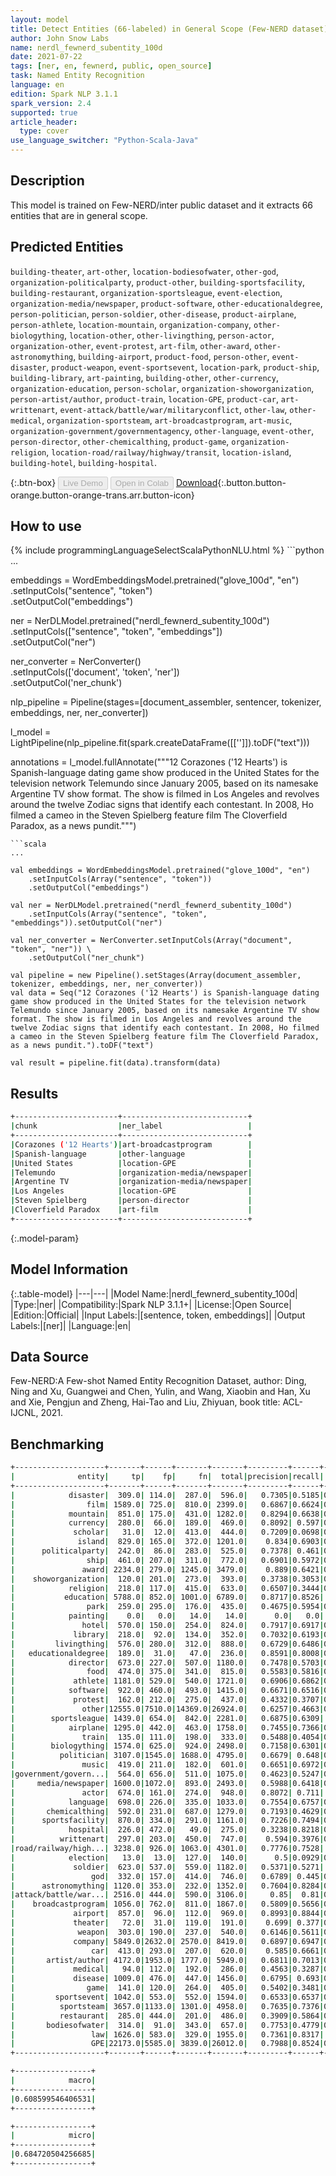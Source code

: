 ```yaml
---
layout: model
title: Detect Entities (66-labeled) in General Scope (Few-NERD dataset)
author: John Snow Labs
name: nerdl_fewnerd_subentity_100d
date: 2021-07-22
tags: [ner, en, fewnerd, public, open_source]
task: Named Entity Recognition
language: en
edition: Spark NLP 3.1.1
spark_version: 2.4
supported: true
article_header:
  type: cover
use_language_switcher: "Python-Scala-Java"
---
```


## Description

This model is trained on Few-NERD/inter public dataset and it extracts 66 entities that are in general scope.

## Predicted Entities

`building-theater`, `art-other`, `location-bodiesofwater`, `other-god`, `organization-politicalparty`, `product-other`, `building-sportsfacility`, `building-restaurant`, `organization-sportsleague`, `event-election`, `organization-media/newspaper`, `product-software`, `other-educationaldegree`, `person-politician`, `person-soldier`, `other-disease`, `product-airplane`, `person-athlete`, `location-mountain`, `organization-company`, `other-biologything`, `location-other`, `other-livingthing`, `person-actor`, `organization-other`, `event-protest`, `art-film`, `other-award`, `other-astronomything`, `building-airport`, `product-food`, `person-other`, `event-disaster`, `product-weapon`, `event-sportsevent`, `location-park`, `product-ship`, `building-library`, `art-painting`, `building-other`, `other-currency`, `organization-education`, `person-scholar`, `organization-showorganization`, `person-artist/author`, `product-train`, `location-GPE`, `product-car`, `art-writtenart`, `event-attack/battle/war/militaryconflict`, `other-law`, `other-medical`, `organization-sportsteam`, `art-broadcastprogram`, `art-music`, `organization-government/governmentagency`, `other-language`, `event-other`, `person-director`, `other-chemicalthing`, `product-game`, `organization-religion`, `location-road/railway/highway/transit`, `location-island`, `building-hotel`, `building-hospital`.

{:.btn-box}
<button class="button button-orange" disabled>Live Demo</button>
<button class="button button-orange" disabled>Open in Colab</button>
[Download](https://s3.amazonaws.com/auxdata.johnsnowlabs.com/public/models/nerdl_fewnerd_subentity_100d_en_3.1.1_2.4_1626970707030.zip){:.button.button-orange.button-orange-trans.arr.button-icon}

## How to use



<div class="tabs-box" markdown="1">
{% include programmingLanguageSelectScalaPythonNLU.html %}
```python
...

embeddings = WordEmbeddingsModel.pretrained("glove_100d", "en")\
          .setInputCols("sentence", "token") \
          .setOutputCol("embeddings")

ner = NerDLModel.pretrained("nerdl_fewnerd_subentity_100d") \
        .setInputCols(["sentence", "token", "embeddings"]) \
        .setOutputCol("ner")

ner_converter = NerConverter()\
    .setInputCols(['document', 'token', 'ner']) \
    .setOutputCol('ner_chunk')

nlp_pipeline = Pipeline(stages=[document_assembler, sentencer, tokenizer, embeddings, ner, ner_converter])

l_model = LightPipeline(nlp_pipeline.fit(spark.createDataFrame([['']]).toDF("text")))

annotations = l_model.fullAnnotate("""12 Corazones ('12 Hearts') is Spanish-language dating game show produced in the United States for the television network Telemundo since January 2005, based on its namesake Argentine TV show format. The show is filmed in Los Angeles and revolves around the twelve Zodiac signs that identify each contestant. In 2008, Ho filmed a cameo in the Steven Spielberg feature film The Cloverfield Paradox, as a news pundit.""")
```
```scala
...

val embeddings = WordEmbeddingsModel.pretrained("glove_100d", "en")
    .setInputCols(Array("sentence", "token"))
    .setOutputCol("embeddings")

val ner = NerDLModel.pretrained("nerdl_fewnerd_subentity_100d")
    .setInputCols(Array("sentence", "token", "embeddings")).setOutputCol("ner")

val ner_converter = NerConverter.setInputCols(Array("document", "token", "ner")) \
    .setOutputCol("ner_chunk")

val pipeline = new Pipeline().setStages(Array(document_assembler, tokenizer, embeddings, ner, ner_converter))
val data = Seq("12 Corazones ('12 Hearts') is Spanish-language dating game show produced in the United States for the television network Telemundo since January 2005, based on its namesake Argentine TV show format. The show is filmed in Los Angeles and revolves around the twelve Zodiac signs that identify each contestant. In 2008, Ho filmed a cameo in the Steven Spielberg feature film The Cloverfield Paradox, as a news pundit.").toDF("text")

val result = pipeline.fit(data).transform(data)
```
</div>

## Results

```bash
+-----------------------+----------------------------+
|chunk                  |ner_label                   |
+-----------------------+----------------------------+
|Corazones ('12 Hearts')|art-broadcastprogram        |
|Spanish-language       |other-language              |
|United States          |location-GPE                |
|Telemundo              |organization-media/newspaper|
|Argentine TV           |organization-media/newspaper|
|Los Angeles            |location-GPE                |
|Steven Spielberg       |person-director             |
|Cloverfield Paradox    |art-film                    |
+-----------------------+----------------------------+
```

{:.model-param}
## Model Information

{:.table-model}
|---|---|
|Model Name:|nerdl_fewnerd_subentity_100d|
|Type:|ner|
|Compatibility:|Spark NLP 3.1.1+|
|License:|Open Source|
|Edition:|Official|
|Input Labels:|[sentence, token, embeddings]|
|Output Labels:|[ner]|
|Language:|en|

## Data Source

Few-NERD:A Few-shot Named Entity Recognition Dataset, author: Ding, Ning and Xu, Guangwei and Chen, Yulin, and Wang, Xiaobin and Han, Xu and Xie, Pengjun and Zheng, Hai-Tao and Liu, Zhiyuan, book title: ACL-IJCNL, 2021.

## Benchmarking

```bash
+--------------------+-------+------+-------+-------+---------+------+------+
|              entity|     tp|    fp|     fn|  total|precision|recall|    f1|
+--------------------+-------+------+-------+-------+---------+------+------+
|            disaster|  309.0| 114.0|  287.0|  596.0|   0.7305|0.5185|0.6065|
|                film| 1589.0| 725.0|  810.0| 2399.0|   0.6867|0.6624|0.6743|
|            mountain|  851.0| 175.0|  431.0| 1282.0|   0.8294|0.6638|0.7374|
|            currency|  280.0|  66.0|  189.0|  469.0|   0.8092| 0.597|0.6871|
|             scholar|   31.0|  12.0|  413.0|  444.0|   0.7209|0.0698|0.1273|
|              island|  829.0| 165.0|  372.0| 1201.0|    0.834|0.6903|0.7554|
|      politicalparty|  242.0|  86.0|  283.0|  525.0|   0.7378| 0.461|0.5674|
|                ship|  461.0| 207.0|  311.0|  772.0|   0.6901|0.5972|0.6403|
|               award| 2234.0| 279.0| 1245.0| 3479.0|    0.889|0.6421|0.7457|
|    showorganization|  120.0| 201.0|  273.0|  393.0|   0.3738|0.3053|0.3361|
|            religion|  218.0| 117.0|  415.0|  633.0|   0.6507|0.3444|0.4504|
|           education| 5788.0| 852.0| 1001.0| 6789.0|   0.8717|0.8526| 0.862|
|                park|  259.0| 295.0|  176.0|  435.0|   0.4675|0.5954|0.5238|
|            painting|    0.0|   0.0|   14.0|   14.0|      0.0|   0.0|   0.0|
|               hotel|  570.0| 150.0|  254.0|  824.0|   0.7917|0.6917|0.7383|
|             library|  218.0|  92.0|  134.0|  352.0|   0.7032|0.6193|0.6586|
|         livingthing|  576.0| 280.0|  312.0|  888.0|   0.6729|0.6486|0.6606|
|   educationaldegree|  189.0|  31.0|   47.0|  236.0|   0.8591|0.8008|0.8289|
|            director|  673.0| 227.0|  507.0| 1180.0|   0.7478|0.5703|0.6471|
|                food|  474.0| 375.0|  341.0|  815.0|   0.5583|0.5816|0.5697|
|             athlete| 1181.0| 529.0|  540.0| 1721.0|   0.6906|0.6862|0.6884|
|            software|  922.0| 460.0|  493.0| 1415.0|   0.6671|0.6516|0.6593|
|             protest|  162.0| 212.0|  275.0|  437.0|   0.4332|0.3707|0.3995|
|               other|12555.0|7510.0|14369.0|26924.0|   0.6257|0.4663|0.5344|
|        sportsleague| 1439.0| 654.0|  842.0| 2281.0|   0.6875|0.6309| 0.658|
|            airplane| 1295.0| 442.0|  463.0| 1758.0|   0.7455|0.7366|0.7411|
|               train|  135.0| 111.0|  198.0|  333.0|   0.5488|0.4054|0.4663|
|        biologything| 1574.0| 625.0|  924.0| 2498.0|   0.7158|0.6301|0.6702|
|          politician| 3107.0|1545.0| 1688.0| 4795.0|   0.6679| 0.648|0.6578|
|               music|  419.0| 211.0|  182.0|  601.0|   0.6651|0.6972|0.6807|
|government/govern...|  564.0| 656.0|  511.0| 1075.0|   0.4623|0.5247|0.4915|
|     media/newspaper| 1600.0|1072.0|  893.0| 2493.0|   0.5988|0.6418|0.6196|
|               actor|  674.0| 161.0|  274.0|  948.0|   0.8072| 0.711| 0.756|
|            language|  698.0| 226.0|  335.0| 1033.0|   0.7554|0.6757|0.7133|
|       chemicalthing|  592.0| 231.0|  687.0| 1279.0|   0.7193|0.4629|0.5633|
|      sportsfacility|  870.0| 334.0|  291.0| 1161.0|   0.7226|0.7494|0.7357|
|            hospital|  226.0| 472.0|   49.0|  275.0|   0.3238|0.8218|0.4645|
|          writtenart|  297.0| 203.0|  450.0|  747.0|    0.594|0.3976|0.4763|
|road/railway/high...| 3238.0| 926.0| 1063.0| 4301.0|   0.7776|0.7528| 0.765|
|            election|   13.0|  13.0|  127.0|  140.0|      0.5|0.0929|0.1566|
|             soldier|  623.0| 537.0|  559.0| 1182.0|   0.5371|0.5271| 0.532|
|                 god|  332.0| 157.0|  414.0|  746.0|   0.6789| 0.445|0.5377|
|      astronomything| 1120.0| 353.0|  232.0| 1352.0|   0.7604|0.8284|0.7929|
|attack/battle/war...| 2516.0| 444.0|  590.0| 3106.0|     0.85|  0.81|0.8295|
|    broadcastprogram| 1056.0| 762.0|  811.0| 1867.0|   0.5809|0.5656|0.5731|
|             airport|  857.0|  96.0|  112.0|  969.0|   0.8993|0.8844|0.8918|
|             theater|   72.0|  31.0|  119.0|  191.0|    0.699| 0.377|0.4898|
|              weapon|  303.0| 190.0|  237.0|  540.0|   0.6146|0.5611|0.5866|
|             company| 5849.0|2632.0| 2570.0| 8419.0|   0.6897|0.6947|0.6922|
|                 car|  413.0| 293.0|  207.0|  620.0|    0.585|0.6661|0.6229|
|       artist/author| 4172.0|1953.0| 1777.0| 5949.0|   0.6811|0.7013|0.6911|
|             medical|   94.0| 112.0|  192.0|  286.0|   0.4563|0.3287|0.3821|
|             disease| 1009.0| 476.0|  447.0| 1456.0|   0.6795| 0.693|0.6862|
|                game|  141.0| 120.0|  264.0|  405.0|   0.5402|0.3481|0.4234|
|         sportsevent| 1042.0| 553.0|  552.0| 1594.0|   0.6533|0.6537|0.6535|
|          sportsteam| 3657.0|1133.0| 1301.0| 4958.0|   0.7635|0.7376|0.7503|
|          restaurant|  285.0| 444.0|  201.0|  486.0|   0.3909|0.5864|0.4691|
|       bodiesofwater|  314.0|  91.0|  343.0|  657.0|   0.7753|0.4779|0.5913|
|                 law| 1626.0| 583.0|  329.0| 1955.0|   0.7361|0.8317| 0.781|
|                 GPE|22173.0|5585.0| 3839.0|26012.0|   0.7988|0.8524|0.8247|
+--------------------+-------+------+-------+-------+---------+------+------+

+-----------------+
|            macro|
+-----------------+
|0.608599546406531|
+-----------------+

+-----------------+
|            micro|
+-----------------+
|0.684720504256685|
+-----------------+
```
